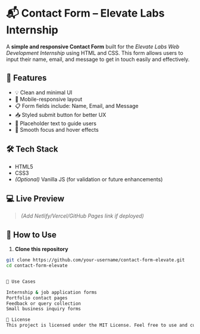 # 📬 Contact Form – Elevate Labs Internship

A **simple and responsive Contact Form** built for the *Elevate Labs Web Development Internship* using HTML and CSS. This form allows users to input their name, email, and message to get in touch easily and effectively.

## 🚀 Features

- 💡 Clean and minimal UI
- 📱 Mobile-responsive layout
- 📋 Form fields include: Name, Email, and Message
- 📥 Styled submit button for better UX
- 🧼 Placeholder text to guide users
- 🎨 Smooth focus and hover effects

## 🛠 Tech Stack

- HTML5
- CSS3
- *(Optional)* Vanilla JS (for validation or future enhancements)

## 💻 Live Preview

> *(Add Netlify/Vercel/GitHub Pages link if deployed)*

## 🧾 How to Use

1. **Clone this repository**  
```bash
git clone https://github.com/your-username/contact-form-elevate.git
cd contact-form-elevate


📌 Use Cases

Internship & job application forms
Portfolio contact pages
Feedback or query collection
Small business inquiry forms

📄 License
This project is licensed under the MIT License. Feel free to use and customize it!
